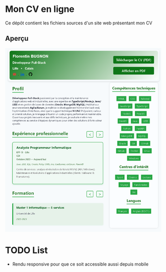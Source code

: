 # Mon CV en ligne

Ce dépôt contient les fichiers sources d'un site web présentant mon CV

## Aperçu
![alt text](documents/image.png)

# TODO List
- Rendu responsive pour que ce soit accessible aussi depuis mobile